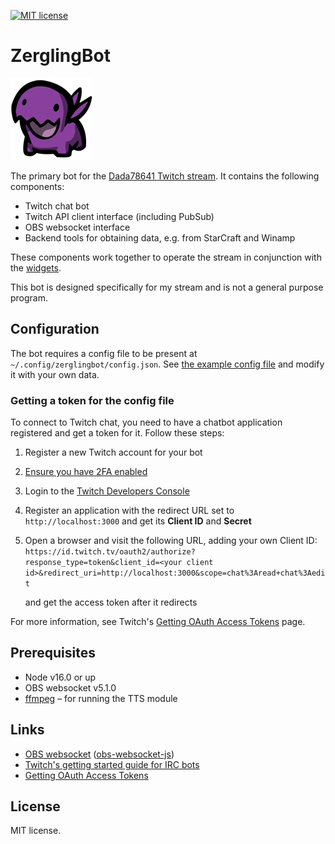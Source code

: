 [![MIT license](https://img.shields.io/badge/license-MIT-brightgreen.svg)](https://opensource.org/licenses/MIT)

# ZerglingBot

![alt text](resources/zergling-small.png)

The primary bot for the [Dada78641 Twitch stream](https://www.twitch.tv/dada78641). It contains the following components:

* Twitch chat bot
* Twitch API client interface (including PubSub)
* OBS websocket interface
* Backend tools for obtaining data, e.g. from StarCraft and Winamp

These components work together to operate the stream in conjunction with the [widgets](https://github.com/msikma/stream-dada78641-widgets).

This bot is designed specifically for my stream and is not a general purpose program.

## Configuration

The bot requires a config file to be present at `~/.config/zerglingbot/config.json`. See [the example config file](resources/sample.config.json) and modify it with your own data.

### Getting a token for the config file

To connect to Twitch chat, you need to have a chatbot application registered and get a token for it. Follow these steps:

1. Register a new Twitch account for your bot
1. [Ensure you have 2FA enabled](https://www.twitch.tv/settings/security)
1. Login to the [Twitch Developers Console](https://dev.twitch.tv/console)
1. Register an application with the redirect URL set to `http://localhost:3000` and get its **Client ID** and **Secret**
1. Open a browser and visit the following URL, adding your own Client ID:
    `https://id.twitch.tv/oauth2/authorize?response_type=token&client_id=<your client id>&redirect_uri=http://localhost:3000&scope=chat%3Aread+chat%3Aedit`

    and get the access token after it redirects

For more information, see Twitch's [Getting OAuth Access Tokens](https://dev.twitch.tv/docs/authentication/getting-tokens-oauth#examples-of-the-three-flows) page.

## Prerequisites

* Node v16.0 or up
* OBS websocket v5.1.0
* [ffmpeg](https://ffmpeg.org/) – for running the TTS module

## Links

* [OBS websocket](https://github.com/obsproject/obs-websocket) ([obs-websocket-js](https://github.com/obs-websocket-community-projects/obs-websocket-js))
* [Twitch's getting started guide for IRC bots](https://dev.twitch.tv/docs/irc/get-started)
* [Getting OAuth Access Tokens](https://dev.twitch.tv/docs/authentication/getting-tokens-oauth#examples-of-the-three-flows)

## License

MIT license.
